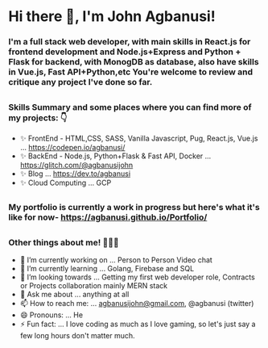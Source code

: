 # Hi there 👋, I'm John Agbanusi!

### I'm a full stack web developer, with main skills in React.js for frontend development and Node.js+Express and Python + Flask for backend, with MonogDB as database, also have skills in Vue.js, Fast API+Python,etc You're welcome to review and critique any project I've done so far.
##
### Skills Summary and some places where you can find more of my projects: 👇
- ✨ FrontEnd - HTML,CSS, SASS, Vanilla Javascript, Pug, React.js, Vue.js ... https://codepen.io/agbanusi/
- ✨ BackEnd - Node.js, Python+Flask & Fast API, Docker ... https://glitch.com/@agbanusijohn
- ✨ Blog ... https://dev.to/agbanusi
- ✨ Cloud Computing ... GCP
##
### My portfolio is currently a work in progress but here's what it's like for now- https://agbanusi.github.io/Portfolio/
##
### Other things about me! 👨🏾‍💻
- 🔭 I’m currently working on ... Person to Person Video chat
- 🌱 I’m currently learning ... Golang, Firebase and SQL
- 👯 I’m looking towards ... Getting my first web developer role, Contracts or Projects collaboration mainly MERN stack
- 💬 Ask me about ... anything at all
- 📫 How to reach me: ... agbanusijohn@gmail.com, @agbanusi (twitter)
- 😄 Pronouns: ... He
- ⚡ Fun fact: ... I love coding as much as I love gaming, so let's just say a few long hours don't matter much.
